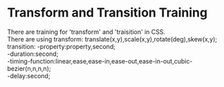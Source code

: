 # Transform and Transition Training
There are training for 'transform' and 'traisition' in CSS.<br>
There are using transform: translate(x,y),scale(x,y),rotate(deg),skew(x,y);<br>
transition: -property:property,second;<br>
-duration:second;<br>
-timing-function:linear,ease,ease-in,ease-out,ease-in-out,cubic-bezier(n,n,n,n);<br>
-delay:second;<br>
